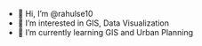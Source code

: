 - 👋 Hi, I’m @rahulse10
- 👀 I’m interested in GIS, Data Visualization
- 🌱 I’m currently learning GIS and Urban Planning


<!---
rahulse10/rahulse10 is a ✨ special ✨ repository because its `README.md` (this file) appears on your GitHub profile.
You can click the Preview link to take a look at your changes.
--->
